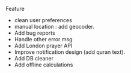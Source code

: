 Feature

- clean user preferences
- manual location : add geocoder.
- Add bug reports
- Handle other error msg
- Add London prayer API
- Improve notification design (add quran text).
- Add DB cleaner
- Add offline calculations
